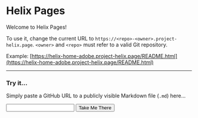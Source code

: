 # Helix Pages

Welcome to Helix Pages!

To use it, change the current URL to `https://<repo>-<owner>.project-helix.page`.
`<owner>` and `<repo>` must refer to a valid Git repository.

Example: [https://helix-home-adobe.project-helix.page/README.html](https://helix-home-adobe.project-helix.page/README.html)

---

### Try it...
Simply paste a GitHub URL to a publicly visible Markdown file (`.md`) here...

<script>
function takeMeThere() {
    const giturl = document.getElementById('giturl').value;
    const resegs = /(?<!\?.+)(?<=\/)[\w-]+(?=[/\r\n?]|$)/g;
    const segments = [...giturl.matchAll(resegs)];
    const user = segments[0][0];
    const repo = segments[1][0];
    const branch = segments[3][0];
    let separator = '-';

    const path = giturl.substr(segments[3].index + branch.length, giturl.length - (segments[3].index + branch.length) - 3);
    if (user.indexOf('-') >= 0 || branch !== 'master') {
        separator = '--';
    }
    const branchprefix = (branch === 'master' ? '' : branch + separator);
    const url = `https://${branchprefix}${repo}${separator}${user}.project-helix.page${path}.html`;
    window.location = url;
}
</script>
<input type="text" id="giturl">
<button onclick="takeMeThere()">Take Me There</button>